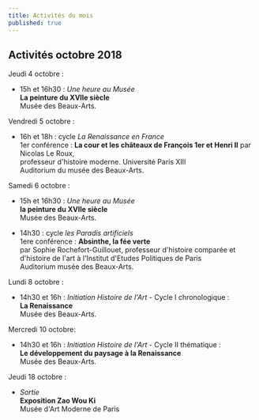 ```yaml
---
title: Activités du mois
published: true
---
```

## Activités octobre 2018

Jeudi 4 octobre :  
- 15h et 16h30 : _Une heure au Musée_  
**La peinture du XVIIe siècle**  
Musée des Beaux-Arts.  
  
Vendredi 5 octobre :  
- 16h et 18h : cycle _La Renaissance en France_    
1er conférence : **La cour et les châteaux de François 1er et Henri II**
par Nicolas Le Roux,   
professeur d'histoire moderne. Université Paris XIII  
Auditorium du musée des Beaux-Arts.  

Samedi 6 octobre  :
- 15h et 16h30 : _Une heure au Musée_  
**la peinture du XVIIe siècle**  
Musée des Beaux-Arts.

- 14h30 : cycle _les Paradis artificiels_  
1ere conférence : **Absinthe, la fée verte**  
par Sophie Rochefort-Guillouet, professeur d'histoire comparée  et d'histoire de l'art à l'Institut d'Etudes Politiques de Paris  
Auditorium musée des Beaux-Arts.  

Lundi 8 octobre :
- 14h30 et 16h : _Initiation Histoire de l'Art_ - Cycle I chronologique :  
**La Renaissance**  
Musée des Beaux-Arts.

Mercredi 10 octobre:  
- 14h30 et 16h : _Initiation Histoire de l'Art_ - Cycle II thématique :    
**Le développement du paysage à la Renaissance**  
Musée des Beaux-Arts.

Jeudi 18 octobre :
- _Sortie_  
**Exposition Zao Wou Ki**  
Musée d'Art Moderne de Paris
